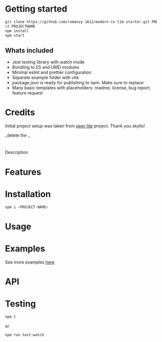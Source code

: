 # Getting started

```bash
git clone https://github.com/romanzy-1612/modern-ts-lib-starter.git PROJECTNAME
cd PROJECTNAME
npm install
npm start
```

## Whats included

- Jest testing library with watch mode
- Bundling to ES and UMD modules
- Minimal eslint and prettier configuration
- Separate example folder with vite
- package.json is ready for publishing to npm. Make sure to replace <PLACEHOLDERS>
- Many basic templates with placeholders: readme, license, bug report, feature request

# Credits

Initial project setup was taken from [peer-lite](https://github.com/skyllo/peer-lite) project. Thank you skyllo!

_delete the _

# <PROJECT-NAME>

Description

# Features

# Installation

```bash
npm i <PROJECT-NAME>
```

# Usage

# Examples

See more examples [here](example)

# API

# Testing

```bash
npm t
```

or

```bash
npm run test:watch
```
